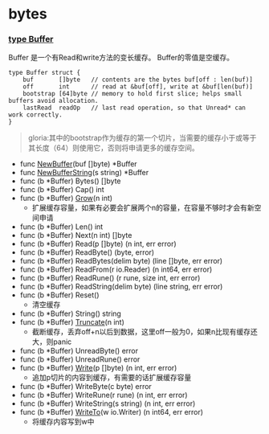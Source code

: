 
# bytes
### [type Buffer](https://golang.org/src/bytes/buffer.go#L17)

Buffer 是一个有Read和write方法的变长缓存。
Buffer的零值是空缓存。

```golang
type Buffer struct {
	buf       []byte   // contents are the bytes buf[off : len(buf)]
	off       int      // read at &buf[off], write at &buf[len(buf)]
	bootstrap [64]byte // memory to hold first slice; helps small buffers avoid allocation.
	lastRead  readOp   // last read operation, so that Unread* can work correctly.
}
```
> gloria:其中的bootstrap作为缓存的第一个切片，当需要的缓存小于或等于其长度（64）则使用它，否则将申请更多的缓存空间。

- func [NewBuffer](https://golang.org/src/bytes/buffer.go#L414)(buf []byte) *Buffer
- func [NewBufferString](https://golang.org/src/bytes/buffer.go#L422)(s string) *Buffer
- func (b *Buffer) Bytes() []byte
- func (b *Buffer) Cap() int
- func (b *Buffer) [Grow](https://golang.org/src/bytes/buffer.go#L124)(n int)
	- 扩展缓存容量，如果有必要会扩展两个n的容量，在容量不够时才会有新空间申请
- func (b *Buffer) Len() int
- func (b *Buffer) Next(n int) []byte
- func (b *Buffer) Read(p []byte) (n int, err error)
- func (b *Buffer) ReadByte() (byte, error)
- func (b *Buffer) ReadBytes(delim byte) (line []byte, err error)
- func (b *Buffer) ReadFrom(r io.Reader) (n int64, err error)
- func (b *Buffer) ReadRune() (r rune, size int, err error)
- func (b *Buffer) ReadString(delim byte) (line string, err error)
- func (b *Buffer) Reset()
	- 清空缓存
- func (b *Buffer) String() string
- func (b *Buffer) [Truncate](https://golang.org/src/bytes/buffer.go#L70)(n int)
	- 截断缓存，丢弃off+n以后到数据，这里off一般为0，如果n比现有缓存还大，则panic
- func (b *Buffer) UnreadByte() error
- func (b *Buffer) UnreadRune() error
- func (b *Buffer) [Write](https://golang.org/src/bytes/buffer.go#L135)(p []byte) (n int, err error)
	- 追加p切片的内容到缓存，有需要的话扩展缓存容量
- func (b *Buffer) WriteByte(c byte) error
- func (b *Buffer) WriteRune(r rune) (n int, err error)
- func (b *Buffer) WriteString(s string) (n int, err error)
- func (b *Buffer) [WriteTo](https://golang.org/src/bytes/buffer.go#L208)(w io.Writer) (n int64, err error)
	- 将缓存内容写到w中
